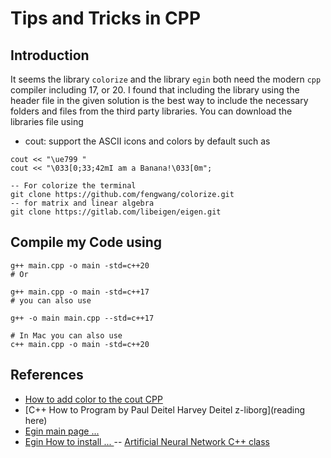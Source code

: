 # Tips and Tricks in CPP

## Introduction
It seems the library `colorize` and the library `egin` both need the modern
`cpp` compiler including 17, or 20. I found that including the library using the header file in the given
solution is the best way to include the necessary folders and files from the third party libraries.
You can download the libraries file using

- cout: support the ASCII icons and colors by default such as
```shell
cout << "\ue799 "
cout << "\033[0;33;42mI am a Banana!\033[0m";
```

```shell
-- For colorize the terminal
git clone https://github.com/fengwang/colorize.git
-- for matrix and linear algebra
git clone https://gitlab.com/libeigen/eigen.git

```
## Compile my Code using

```shell
g++ main.cpp -o main -std=c++20
# Or

g++ main.cpp -o main -std=c++17
# you can also use

g++ -o main main.cpp --std=c++17

# In Mac you can also use
c++ main.cpp -o main -std=c++20
```




## References
- [How to add color to the cout CPP](https://stackoverflow.com/questions/2616906/how-do-i-output-coloured-text-to-a-linux-terminal)
- [C++ How to Program by Paul Deitel Harvey Deitel z-liborg](reading here)
- [Egin main page ... ](https://eigen.tuxfamily.org/index.php?title=Main_Page)
- [Egin How to install ... ](https://eigen.tuxfamily.org/dox/GettingStarted.html)
-- [Artificial Neural Network  C++ class](https://www.codeproject.com/Articles/5292985/Artificial-Neural-Network-Cplusplus-Class)
